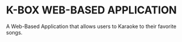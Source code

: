 #  K-BOX WEB-BASED APPLICATION 

A Web-Based Application that allows users to  Karaoke to their favorite songs.